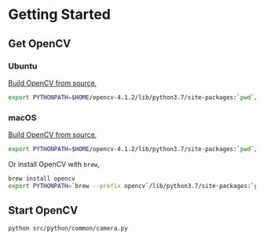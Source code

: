 # Getting Started

## Get OpenCV

### Ubuntu

[Build OpenCV from source](../build_opencv_from_source_ubuntu.md),

```bash
export PYTHONPATH=$HOME/opencv-4.1.2/lib/python3.7/site-packages:`pwd`/src/python:$PYTHONPATH
```

### macOS

[Build OpenCV from source](../build_opencv_from_source_macos.md),

```bash
export PYTHONPATH=$HOME/opencv-4.1.2/lib/python3.7/site-packages:`pwd`/src/python:$PYTHONPATH
```

Or install OpenCV with `brew`,

```bash
brew install opencv
export PYTHONPATH=`brew --prefix opencv`/lib/python3.7/site-packages:`pwd`/src/python:$PYTHONPATH
```

## Start OpenCV

```bash
python src/python/common/camera.py
```
